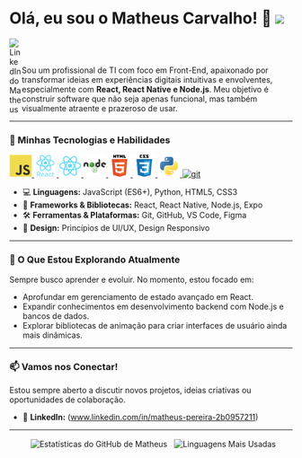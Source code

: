 # Olá, eu sou o Matheus Carvalho! 👋 <img src="https://media.giphy.com/media/hvRJCLFzcasrR4ia7z/giphy.gif" width="25px">

  <img align="left" alt="LinkedIn do Matheus" width="22px" src="https://cdn.jsdelivr.net/npm/simple-icons@v3/icons/linkedin.svg" />
</a>
<br />
<br />

Sou um profissional de TI com foco em Front-End, apaixonado por transformar ideias em experiências digitais intuitivas e envolventes, especialmente com **React, React Native e Node.js**. Meu objetivo é construir software que não seja apenas funcional, mas também visualmente atraente e prazeroso de usar.

---

### 🚀 Minhas Tecnologias e Habilidades

<p align="left">
  <a href="https://developer.mozilla.org/en-US/docs/Web/JavaScript" target="_blank" rel="noreferrer">
    <img src="https://raw.githubusercontent.com/devicons/devicon/master/icons/javascript/javascript-original.svg" alt="javascript" width="40" height="40"/>
  </a>
  <a href="https://reactjs.org/" target="_blank" rel="noreferrer">
    <img src="https://raw.githubusercontent.com/devicons/devicon/master/icons/react/react-original-wordmark.svg" alt="react" width="40" height="40"/>
  </a>
  <a href="https://reactnative.dev/" target="_blank" rel="noreferrer">
    <img src="https://raw.githubusercontent.com/devicons/devicon/master/icons/react/react-original.svg" alt="reactnative" width="40" height="40"/>
  </a>
  <a href="https://nodejs.org" target="_blank" rel="noreferrer">
    <img src="https://raw.githubusercontent.com/devicons/devicon/master/icons/nodejs/nodejs-original-wordmark.svg" alt="nodejs" width="40" height="40"/>
  </a>
  <a href="https://developer.mozilla.org/en-US/docs/Web/HTML" target="_blank" rel="noreferrer">
    <img src="https://raw.githubusercontent.com/devicons/devicon/master/icons/html5/html5-original-wordmark.svg" alt="html5" width="40" height="40"/>
  </a>
  <a href="https://developer.mozilla.org/en-US/docs/Web/CSS" target="_blank" rel="noreferrer">
    <img src="https://raw.githubusercontent.com/devicons/devicon/master/icons/css3/css3-original-wordmark.svg" alt="css3" width="40" height="40"/>
  </a>
  <a href="https://www.python.org" target="_blank" rel="noreferrer">
    <img src="https://raw.githubusercontent.com/devicons/devicon/master/icons/python/python-original.svg" alt="python" width="40" height="40"/>
  </a>
  <a href="https://git-scm.com/" target="_blank" rel="noreferrer">
    <img src="https://www.vectorlogo.zone/logos/git-scm/git-scm-icon.svg" alt="git" width="40" height="40"/>
  </a>
 
</p>

- 💻 **Linguagens:** JavaScript (ES6+), Python, HTML5, CSS3
- 🔧 **Frameworks & Bibliotecas:** React, React Native, Node.js, Expo 
- 🛠️ **Ferramentas & Plataformas:** Git, GitHub, VS Code, Figma
- 🎨 **Design:** Princípios de UI/UX, Design Responsivo

---

### 🌱 O Que Estou Explorando Atualmente

Sempre busco aprender e evoluir. No momento, estou focado em:
- Aprofundar em gerenciamento de estado avançado em React.
- Expandir conhecimentos em desenvolvimento backend com Node.js e bancos de dados.
- Explorar bibliotecas de animação para criar interfaces de usuário ainda mais dinâmicas.

---

### 📫 Vamos nos Conectar!

Estou sempre aberto a discutir novos projetos, ideias criativas ou oportunidades de colaboração.
- 🔗 **LinkedIn:** (www.linkedin.com/in/matheus-pereira-2b0957211)

---
<p align="center">
  &nbsp;
  <img align="center" src="https://github-readme-stats.vercel.app/api?username=matheuscarp123&show_icons=true&locale=pt-br&theme=radical&hide_border=true&count_private=true" alt="Estatísticas do GitHub de Matheus" />
  &nbsp;
  <img align="center" src="https://github-readme-stats.vercel.app/api/top-langs/?username=matheuscarp123&layout=compact&locale=pt-br&theme=radical&hide_border=true" alt="Linguagens Mais Usadas" />
</p>
